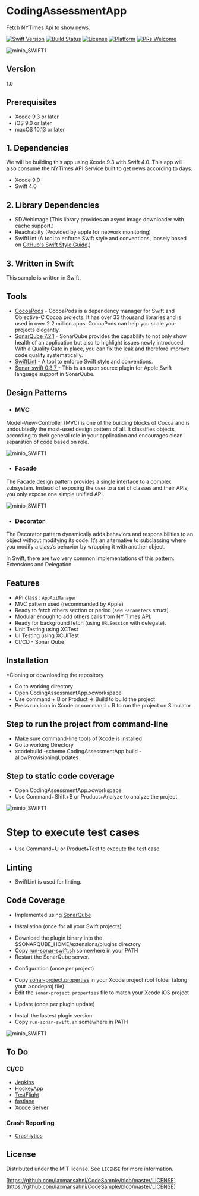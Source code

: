 # CodingAssessmentApp

Fetch NYTimes Api to show news.

[![Swift Version][swift-image]][swift-url]
[![Build Status][travis-image]][travis-url]
[![License][license-image]][license-url]
[![Platform](https://img.shields.io/cocoapods/p/LFAlertController.svg?style=flat)](http://cocoapods.org/pods/LFAlertController)
[![PRs Welcome](https://img.shields.io/badge/PRs-welcome-brightgreen.svg?style=flat-square)](http://makeapullrequest.com)

![minio_SWIFT1](https://github.com/laxmansahni/CodeSample/blob/master/screenshots.png)

## Version

1.0

## Prerequisites

- Xcode 9.3 or later
- iOS 9.0 or later
- macOS 10.13 or later

## 1. Dependencies

We will be building this app using Xcode 9.3 with Swift 4.0. This app will also consume the NYTimes API Service built to get news according to days.

- Xcode 9.0
- Swift 4.0

## 2. Library Dependencies

- SDWebImage (This library provides an async image downloader with cache support.)
- Reachablity (Provided by apple for network monitoring)
- SwiftLint (A tool to enforce Swift style and conventions, loosely based on [GitHub's Swift Style Guide](https://github.com/github/swift-style-guide).)

## 3. Written in Swift

This sample is written in Swift.

## Tools

- [CocoaPods](https://cocoapods.org/) - CocoaPods is a dependency manager for Swift and Objective-C Cocoa projects. It has over 33 thousand libraries and is used in over 2.2 million apps. CocoaPods can help you scale your projects elegantly.
- [SonarQube 7.2.1](https://github.com/Jintin/Swimat) - SonarQube provides the capability to not only show health of an application but also to highlight issues newly introduced. With a Quality Gate in place, you can fix the leak and therefore improve code quality systematically.
- [SwiftLint](https://github.com/realm/SwiftLint) - A tool to enforce Swift style and conventions.
- [Sonar-swift 0.3.7 ](https://github.com/Backelite/sonar-swift) - This is an open source plugin for Apple Swift language support in SonarQube.

## Design Patterns

- ### MVC

Model-View-Controller (MVC) is one of the building blocks of Cocoa and is undoubtedly the most-used design pattern of all. It classifies objects according to their general role in your application and encourages clean separation of code based on role.

![minio_SWIFT1](https://koenig-media.raywenderlich.com/uploads/2013/07/mvc0.png)

- ### Facade

The Facade design pattern provides a single interface to a complex subsystem. Instead of exposing the user to a set of classes and their APIs, you only expose one simple unified API.

![minio_SWIFT1](https://koenig-media.raywenderlich.com/uploads/2013/07/facade2.png)

- ### Decorator

The Decorator pattern dynamically adds behaviors and responsibilities to an object without modifying its code. It’s an alternative to subclassing where you modify a class’s behavior by wrapping it with another object.

In Swift, there are two very common implementations of this pattern: Extensions and Delegation.

## Features

- API class : `AppApiManager`
- MVC pattern used (recommanded by Apple)
- Ready to fetch others section or period (see `Parameters` struct).
- Modular enough to add others calls from NY Times API.
- Ready for background fetch (using `URLSession` with delegate).
- Unit Testing using XCTest
- UI Testing using XCUITest
- CI/CD - Sonar Qube

## Installation

\*Cloning or downloading the repository

- Go to working directory
- Open CodingAssessmentApp.xcworkspace
- Use command + B or Product -> Build to build the project
- Press run icon in Xcode or command + R to run the project on Simulator

## Step to run the project from command-line

- Make sure command-line tools of Xcode is installed
- Go to working Directory
- xcodebuild -scheme CodingAssessmentApp build -allowProvisioningUpdates

## Step to static code coverage

- Open CodingAssessmentApp.xcworkspace
- Use Command+Shift+B or Product+Analyze to analyze the project

![minio_SWIFT1](https://github.com/laxmansahni/CodeSample/blob/master/unit-test.png)

# Step to execute test cases

- Use Command+U or Product+Test to execute the test case

## Linting

- SwiftLint is used for linting.

## Code Coverage

- Implemented using [SonarQube](https://github.com/Backelite/sonar-swift)

* Installation (once for all your Swift projects)

- Download the plugin binary into the $SONARQUBE_HOME/extensions/plugins directory
- Copy [run-sonar-swift.sh](https://raw.githubusercontent.com/Backelite/sonar-swift/master/sonar-swift-plugin/src/main/shell/run-sonar-swift.sh) somewhere in your PATH
- Restart the SonarQube server.

* Configuration (once per project)

- Copy [sonar-project.properties](https://raw.githubusercontent.com/Backelite/sonar-swift/master/sonar-project.properties) in your Xcode project root folder (along your .xcodeproj file)
- Edit the `sonar-project.properties` file to match your Xcode iOS project

* Update (once per plugin update)

- Install the lastest plugin version
- Copy `run-sonar-swift.sh` somewhere in PATH

![minio_SWIFT1](https://github.com/laxmansahni/CodeSample/blob/master/sonarqube-coverage.png)

## To Do

### CI/CD

- [Jenkins](http://jenkins.io)
- [HockeyApp](https://hockeyapp.net)
- [TestFlight](https://developer.apple.com/testflight/)
- [fastlane](https://fastlane.tools)
- [Xcode Server](https://developer.apple.com/library/archive/documentation/IDEs/Conceptual/xcode_guide-continuous_integration/index.html)

### Crash Reporting

- [Crashlytics](http://try.crashlytics.com/reports/)

## License

Distributed under the MIT license. See `LICENSE` for more information.

[https://github.com/laxmansahni/CodeSample/blob/master/LICENSE](https://github.com/laxmansahni/CodeSample/blob/master/LICENSE)

[swift-image]: https://img.shields.io/badge/swift-4.0-orange.svg
[swift-url]: https://swift.org/
[license-image]: https://img.shields.io/badge/License-MIT-blue.svg
[license-url]: LICENSE
[travis-image]: https://img.shields.io/travis/dbader/node-datadog-metrics/master.svg?style=flat-square
[travis-url]: https://travis-ci.org/dbader/node-datadog-metrics
[codebeat-image]: https://codebeat.co/badges/c19b47ea-2f9d-45df-8458-b2d952fe9dad
[codebeat-url]: https://codebeat.co/projects/github-com-vsouza-awesomeios-com
